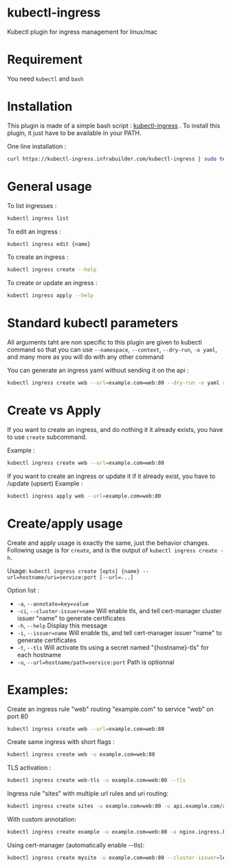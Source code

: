 # kubectl-ingress
Kubectl plugin for ingress management for linux/mac

# Requirement

You need `kubectl` and `bash`

# Installation

This plugin is made of a simple bash script : [kubectl-ingress](kubectl-ingress) . To install this plugin, it just have to be available in your PATH.

One line installation :
```bash
curl https://kubectl-ingress.infrabuilder.com/kubectl-ingress | sudo tee /usr/local/bin/kubectl-ingress && sudo chmod +x kubectl-ingress
```

# General usage

To list ingresses :
```bash
kubectl ingress list
```

To edit an ingress :
```bash
kubectl ingress edit {name}
```

To create an ingress :
```bash
kubectl ingress create --help
```

To create or update an ingress :
```bash
kubectl ingress apply --help
```

# Standard kubectl parameters

All arguments taht are non specific to this plugin are given to kubectl
command so that you can use `--namespace`, `--context`, `--dry-run`, `-o yaml`, 
and many more as you will do with any other command

You can generate an ingress yaml without sending it on the api :
```bash
kubectl ingress create web --url=example.com=web:80 --dry-run -o yaml > myingress.yml
```

# Create vs Apply

If you want to create an ingress, and do nothing it it already exists, you have to use `create` subcommand.

Example :
```bash
kubectl ingress create web --url=example.com=web:80
```

If you want to create an ingress or update it if it already exist, you have to /update (upsert) 
Example :
```bash
kubectl ingress apply web --url=example.com=web:80
```


# Create/apply usage

Create and apply usage is exactly the same, just the behavior changes.
Following usage is for `create`, and is the output of `kubectl ingress create -h`.

Usage: `kubectl ingress create [opts] {name} --url=hostname/uri=service:port [--url=...]`

Option list :
-  `-a`, `--annotate=key=value`
-  `-ci`, `--cluster-issuer=name` Will enable tls, and tell cert-manager cluster issuer "name" to generate certificates
-  `-h`, `--help` Display this message
-  `-i`, `--issuer=name` Will enable tls, and tell cert-manager issuer "name" to generate certificates
-  `-t`, `--tls` Will activate tls using a secret named "{hostname}-tls" for each hostname
-  `-u`, `--url=hostname/path=service:port` Path is optionnal

# Examples:

Create an ingress rule "web" routing "example.com" to service "web" on port 80
```bash
kubectl ingress create web --url=example.com=web:80
```

Create same ingress with short flags :
```bash
kubectl ingress create web -u example.com=web:80
```

TLS activation :
```bash
kubectl ingress create web-tls -u example.com=web:80 --tls
```

Ingress rule "sites" with multiple url rules and uri routing:
```bash
kubectl ingress create sites -u example.com=web:80 -u api.example.com/api/v1=myapp:8080
```

With custom annotation:
```bash
kubectl ingress create example -u example.com=web:80 -a nginx.ingress.kubernetes.io/rewrite-target=/
```

Using cert-manager (automatically enable --tls):
```bash
kubectl ingress create mysite -u example.com=web:80 --cluster-issuer=letsencrypt
```

